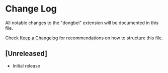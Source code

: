 # Change Log

All notable changes to the "dongbei" extension will be documented in this file.

Check [Keep a Changelog](http://keepachangelog.com/) for recommendations on how to structure this file.

## [Unreleased]

- Initial release